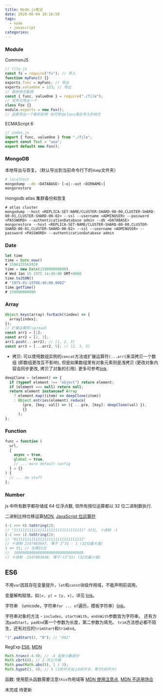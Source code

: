 ```yaml
---
title: Node.js笔记
date: 2020-06-04 18:16:50
tags:
  - node
  - javascript
categories:
---
```


### Module

CommonJS

```js
// file.js
const fs = require("fs"); // 导入
function myFunc() {}
exports.func = myFunc; // 导出
exports.valueOne = 123; // 导出
// 其他地方能用
const { func, valueOne } = require("./file");
// 文件只导出一个
class Fox {}
module.exports = new Fox();
// 这是导出一个新的实例 也可导出class再在导入的地方
```

ECMAScript 6

```js
// index.js
import { func, valueOne } from "./file";
export const Text = "aaa";
export default new Fox();
```

<!-- more -->

### MongoDB

本地导出与恢复。（默认导出到当前命令行下的`dump`文件夹）

```bash
# localhost
mongodump --db <DATABASE> [-o|--out <DIRNAME>]
mongorestore
```

mongodb atlas 集群备份和恢复

```
# atlas cluster
mongodump --host <REPLICA-SET-NAME/CLUSTER-SHARD-00-00,CLUSTER-SHARD-00-01,CLUSTER-SHARD-00-02> --ssl --username <ADMINUSER> --password <PASSWORD> --authenticationDatabase admin --db <DATABASE>
mongorestore --host <REPLICA-SET-NAME/CLUSTER-SHARD-00-00,CLUSTER-SHARD-00-01,CLUSTER-SHARD-00-02> --ssl --username <ADMINUSER> --password <PASSWORD> --authenticationDatabase admin
```

### Date

```javascript
let time
time = Date.now()
# 1586335565920
time = new Date(159000000000)
# Wed Jan 15 1975 14:40:00 GMT+0800
time.toJSON()
# "1975-01-15T06:40:00.000Z"
time.getTime()
# 159000000000
```

### Array

```js
Object.keys(array).forEach((index) => {
  array[index];
});
// 扩展运算符(spread)
const arr1 = [1];
const arr2 = [2, 3];
arr1.push(...arr2); // [1, 2, 3]
const arr3 = [...arr2, 5]; // [2, 3, 5]
```

- 拷贝: 可以使用数组实例的`concat`方法或扩展运算符`[...arr]`来深拷贝一个数组 (即数组更改互不影响), 但是如果数组里有对象元素则是浅拷贝 (更改对象内容会同步更改, 拷贝了对象的引用). 更多可参考[link](https://juejin.im/post/5b5dcf8351882519790c9a2e).

```js
deepClone = (element) => {
  if (typeof element !== "object") return element;
  if (element === null) return null;
  return element instanceof Array
    ? element.map((item) => deepClone(item))
    : Object.entries(element).reduce(
        (pre, [key, val]) => ({ ...pre, [key]: deepClone(val) }),
        {}
      );
};
```

### Function

```js
func = function (
  url,
  {
    async = true,
    global = true,
    // ... more default config
  } = {}
) {
  // ... do stuff
};
```

### Number

js 中所有数字都存储成 64 位浮点数, 但所有按位运算都以 32 位二进制数执行.

二进制比特位移运算[MDN](https://developer.mozilla.org/zh-CN/docs/Web/JavaScript/Reference/Operators/Bitwise_Operators#%E6%8C%89%E4%BD%8D%E7%A7%BB%E5%8A%A8%E6%93%8D%E4%BD%9C%E7%AC%A6), [JavaScript 位运算符](https://www.w3school.com.cn/js/js_bitwise.asp)

```js
(-1 >>> 0).toString(2);
// "11111111111111111111111111111111" 32位, 十进制 -1
(-1 >>> 1).toString(2);
// "01111111111111111111111111111111"
// 十进制 2147483647, 等于 2^31 - 1 (32位最大值)
1 << 31; // 左移31位
//  10000000000000000000000000000000
// 十进制 -2147483648, 等于-(2^31) (32位最小值)
```

## ES6

不用`var`因其存在变量提升，`let`和`const`块级作用域，不能声明前调用。

变量解构赋值，如`[x, y] = [y, x]`，详见 [link](https://es6.ruanyifeng.com/#docs/destructuring)。

字符串 （unicode，字符串`for ... of`遍历，模板字符串）[link](https://es6.ruanyifeng.com/#docs/string)。

字符串对象的方法 - `includes`，`startsWith`，`endsWith`参数皆为字符串。
还有方法`padStart`，`padEnd`第一个参数为长度，第二参数为填充。
`trim`方法想必都不陌生，还有对应的`trimStart`和`trimEnd`。

```js
"1".padStart(3, "0"); // "001"
```

RegExp [ES6](https://es6.ruanyifeng.com/#docs/regex), [MDN](https://developer.mozilla.org/zh-CN/docs/Web/JavaScript/Guide/Regular_Expressions)

```js
Math.trunc(-4.9); // -4 去除小数部分
Math.cbrt(8); // 2 开立方根
Math.pow(Math.abs(8), 1 / 3);
Math.hypot(3, 4); // 5 (3的平方加上4的平方，等于5的平方)
```

函数: 使用箭头函数需要注意`this`作用域等 [MDN 使用注意点](https://es6.ruanyifeng.com/#docs/function#%E4%BD%BF%E7%94%A8%E6%B3%A8%E6%84%8F%E7%82%B9), [MDN 不适用场合](https://es6.ruanyifeng.com/#docs/function#%E4%B8%8D%E9%80%82%E7%94%A8%E5%9C%BA%E5%90%88)

未完成 待更新
